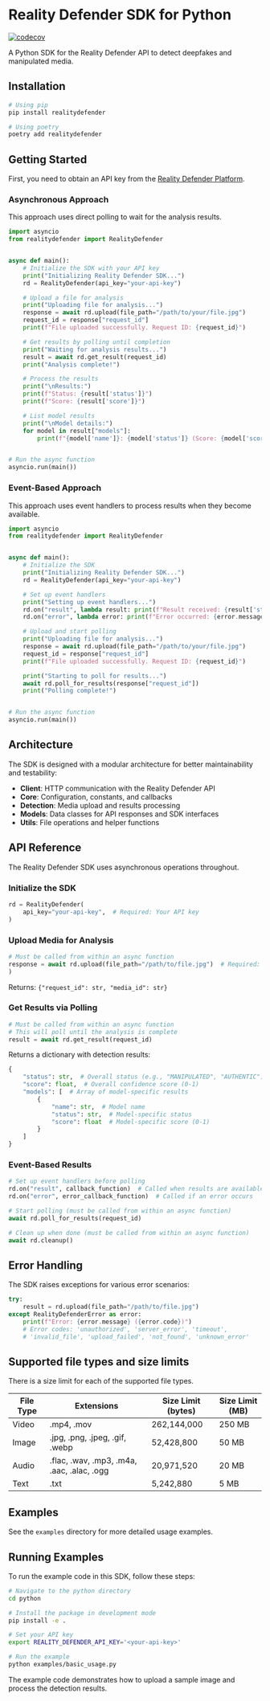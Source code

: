 # Reality Defender SDK for Python

[![codecov](https://codecov.io/gh/Reality-Defender/realitydefender-sdk-python/graph/badge.svg?token=S64OCTEW6B)](https://codecov.io/gh/Reality-Defender/realitydefender-sdk-python)

A Python SDK for the Reality Defender API to detect deepfakes and manipulated media.

## Installation

```bash
# Using pip
pip install realitydefender

# Using poetry
poetry add realitydefender
```

## Getting Started

First, you need to obtain an API key from the [Reality Defender Platform](https://app.realitydefender.ai).

### Asynchronous Approach

This approach uses direct polling to wait for the analysis results.

```python
import asyncio
from realitydefender import RealityDefender


async def main():
    # Initialize the SDK with your API key
    print("Initializing Reality Defender SDK...")
    rd = RealityDefender(api_key="your-api-key")

    # Upload a file for analysis
    print("Uploading file for analysis...")
    response = await rd.upload(file_path="/path/to/your/file.jpg")
    request_id = response["request_id"]
    print(f"File uploaded successfully. Request ID: {request_id}")

    # Get results by polling until completion
    print("Waiting for analysis results...")
    result = await rd.get_result(request_id)
    print("Analysis complete!")

    # Process the results
    print("\nResults:")
    print(f"Status: {result['status']}")
    print(f"Score: {result['score']}")

    # List model results
    print("\nModel details:")
    for model in result["models"]:
        print(f"{model['name']}: {model['status']} (Score: {model['score']})")


# Run the async function
asyncio.run(main())
```

### Event-Based Approach

This approach uses event handlers to process results when they become available.

```python
import asyncio
from realitydefender import RealityDefender


async def main():
    # Initialize the SDK
    print("Initializing Reality Defender SDK...")
    rd = RealityDefender(api_key="your-api-key")

    # Set up event handlers
    print("Setting up event handlers...")
    rd.on("result", lambda result: print(f"Result received: {result['status']} (Score: {result['score']})"))
    rd.on("error", lambda error: print(f"Error occurred: {error.message}"))

    # Upload and start polling
    print("Uploading file for analysis...")
    response = await rd.upload(file_path="/path/to/your/file.jpg")
    request_id = response["request_id"]
    print(f"File uploaded successfully. Request ID: {request_id}")

    print("Starting to poll for results...")
    await rd.poll_for_results(response["request_id"])
    print("Polling complete!")


# Run the async function
asyncio.run(main())
```

## Architecture

The SDK is designed with a modular architecture for better maintainability and testability:

- **Client**: HTTP communication with the Reality Defender API
- **Core**: Configuration, constants, and callbacks
- **Detection**: Media upload and results processing
- **Models**: Data classes for API responses and SDK interfaces
- **Utils**: File operations and helper functions

## API Reference

The Reality Defender SDK uses asynchronous operations throughout.

### Initialize the SDK

```python
rd = RealityDefender(
    api_key="your-api-key",  # Required: Your API key
)
```

### Upload Media for Analysis

```python
# Must be called from within an async function
response = await rd.upload(file_path="/path/to/file.jpg")  # Required: Path to the file to analyze
)
```

Returns: `{"request_id": str, "media_id": str}`

### Get Results via Polling

```python
# Must be called from within an async function
# This will poll until the analysis is complete
result = await rd.get_result(request_id)
```

Returns a dictionary with detection results:

```python
{
    "status": str,  # Overall status (e.g., "MANIPULATED", "AUTHENTIC")
    "score": float,  # Overall confidence score (0-1)
    "models": [  # Array of model-specific results
        {
            "name": str,  # Model name
            "status": str,  # Model-specific status
            "score": float  # Model-specific score (0-1)
        }
    ]
}
```

### Event-Based Results

```python
# Set up event handlers before polling
rd.on("result", callback_function)  # Called when results are available
rd.on("error", error_callback_function)  # Called if an error occurs

# Start polling (must be called from within an async function)
await rd.poll_for_results(request_id)

# Clean up when done (must be called from within an async function)
await rd.cleanup()
```

## Error Handling

The SDK raises exceptions for various error scenarios:

```python
try:
    result = rd.upload(file_path="/path/to/file.jpg")
except RealityDefenderError as error:
    print(f"Error: {error.message} ({error.code})")
    # Error codes: 'unauthorized', 'server_error', 'timeout', 
    # 'invalid_file', 'upload_failed', 'not_found', 'unknown_error'
```

## Supported file types and size limits

There is a size limit for each of the supported file types.

| File Type | Extensions                                 | Size Limit (bytes) | Size Limit (MB) |
|-----------|--------------------------------------------|--------------------|-----------------|
| Video     | .mp4, .mov                                 | 262,144,000        | 250 MB          |
| Image     | .jpg, .png, .jpeg, .gif, .webp             | 52,428,800         | 50 MB           |
| Audio     | .flac, .wav, .mp3, .m4a, .aac, .alac, .ogg | 20,971,520         | 20 MB           |
| Text      | .txt                                       | 5,242,880          | 5 MB            |

## Examples

See the `examples` directory for more detailed usage examples.

## Running Examples

To run the example code in this SDK, follow these steps:

```bash
# Navigate to the python directory
cd python

# Install the package in development mode
pip install -e .

# Set your API key
export REALITY_DEFENDER_API_KEY='<your-api-key>'

# Run the example
python examples/basic_usage.py
```

The example code demonstrates how to upload a sample image and process the detection results. 